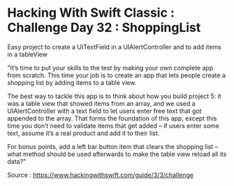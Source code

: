 # Hacking With Swift Classic : Challenge Day 32 : ShoppingList

Easy project to create a UITextField in a UIAlertController and to add items in a tableView


"It’s time to put your skills to the test by making your own complete app from scratch.
This time your job is to create an app that lets people create a shopping list by adding items to a table view.

The best way to tackle this app is to think about how you build project 5:
it was a table view that showed items from an array, and we used a UIAlertController with a text field to let users
enter free text that got appended to the array. That forms the foundation of this app,
except this time you don’t need to validate items that get added – if users enter some text, assume it’s a real product and add it to their list.

For bonus points, add a left bar button item that clears the shopping list – what method should be used afterwards to make the table view reload all its data?"

Source : https://www.hackingwithswift.com/guide/3/3/challenge
